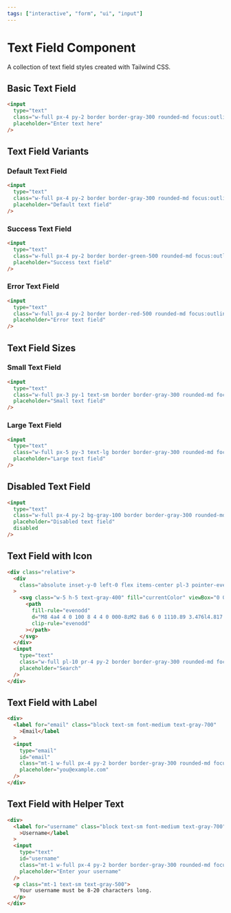 ```yaml
---
tags: ["interactive", "form", "ui", "input"]
---
```


# Text Field Component

A collection of text field styles created with Tailwind CSS.

## Basic Text Field

```html
<input
  type="text"
  class="w-full px-4 py-2 border border-gray-300 rounded-md focus:outline-none focus:ring-2 focus:ring-blue-500 focus:border-blue-500"
  placeholder="Enter text here"
/>
```

## Text Field Variants

### Default Text Field

```html
<input
  type="text"
  class="w-full px-4 py-2 border border-gray-300 rounded-md focus:outline-none focus:ring-2 focus:ring-blue-500 focus:border-blue-500"
  placeholder="Default text field"
/>
```

### Success Text Field

```html
<input
  type="text"
  class="w-full px-4 py-2 border border-green-500 rounded-md focus:outline-none focus:ring-2 focus:ring-green-500 focus:border-green-500"
  placeholder="Success text field"
/>
```

### Error Text Field

```html
<input
  type="text"
  class="w-full px-4 py-2 border border-red-500 rounded-md focus:outline-none focus:ring-2 focus:ring-red-500 focus:border-red-500"
  placeholder="Error text field"
/>
```

## Text Field Sizes

### Small Text Field

```html
<input
  type="text"
  class="w-full px-3 py-1 text-sm border border-gray-300 rounded-md focus:outline-none focus:ring-2 focus:ring-blue-500 focus:border-blue-500"
  placeholder="Small text field"
/>
```

### Large Text Field

```html
<input
  type="text"
  class="w-full px-5 py-3 text-lg border border-gray-300 rounded-md focus:outline-none focus:ring-2 focus:ring-blue-500 focus:border-blue-500"
  placeholder="Large text field"
/>
```

## Disabled Text Field

```html
<input
  type="text"
  class="w-full px-4 py-2 bg-gray-100 border border-gray-300 rounded-md cursor-not-allowed"
  placeholder="Disabled text field"
  disabled
/>
```

## Text Field with Icon

```html
<div class="relative">
  <div
    class="absolute inset-y-0 left-0 flex items-center pl-3 pointer-events-none"
  >
    <svg class="w-5 h-5 text-gray-400" fill="currentColor" viewBox="0 0 20 20">
      <path
        fill-rule="evenodd"
        d="M8 4a4 4 0 100 8 4 4 0 000-8zM2 8a6 6 0 1110.89 3.476l4.817 4.817a1 1 0 01-1.414 1.414l-4.816-4.816A6 6 0 012 8z"
        clip-rule="evenodd"
      ></path>
    </svg>
  </div>
  <input
    type="text"
    class="w-full pl-10 pr-4 py-2 border border-gray-300 rounded-md focus:outline-none focus:ring-2 focus:ring-blue-500 focus:border-blue-500"
    placeholder="Search"
  />
</div>
```

## Text Field with Label

```html
<div>
  <label for="email" class="block text-sm font-medium text-gray-700"
    >Email</label
  >
  <input
    type="email"
    id="email"
    class="mt-1 w-full px-4 py-2 border border-gray-300 rounded-md focus:outline-none focus:ring-2 focus:ring-blue-500 focus:border-blue-500"
    placeholder="you@example.com"
  />
</div>
```

## Text Field with Helper Text

```html
<div>
  <label for="username" class="block text-sm font-medium text-gray-700"
    >Username</label
  >
  <input
    type="text"
    id="username"
    class="mt-1 w-full px-4 py-2 border border-gray-300 rounded-md focus:outline-none focus:ring-2 focus:ring-blue-500 focus:border-blue-500"
    placeholder="Enter your username"
  />
  <p class="mt-1 text-sm text-gray-500">
    Your username must be 8-20 characters long.
  </p>
</div>
```
